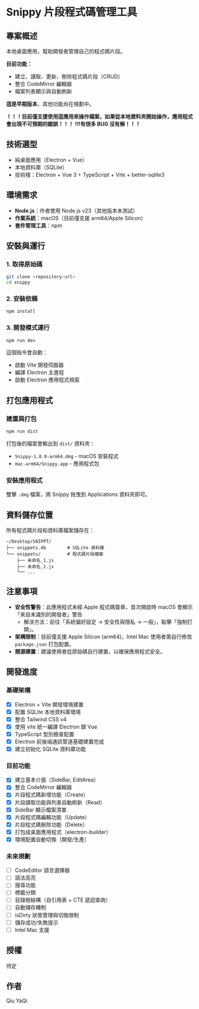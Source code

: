 # Snippy 片段程式碼管理工具

## 專案概述
本地桌面應用，幫助開發者管理自己的程式碼片段。

**目前功能：**
- 建立、讀取、更新、刪除程式碼片段（CRUD）
- 整合 CodeMirror 編輯器
- 檔案列表顯示與自動刷新

**這是早期版本**，其他功能尚在規劃中。

**！！！目前僅支援使用這應用來操作檔案，如果從本地資料夾開始操作，應用程式會出現不可預期的錯誤！！！**
**!!!有很多 BUG 沒有解！！！**

## 技術選型
- 純桌面應用（Electron + Vue）
- 本地資料庫（SQLite）
- 技術棧：Electron + Vue 3 + TypeScript + Vite + better-sqlite3

## 環境需求
- **Node.js**：作者使用 Node.js v23（其他版本未測試）
- **作業系統**：macOS（目前僅支援 arm64/Apple Silicon）
- **套件管理工具**：npm

## 安裝與運行

### 1. 取得原始碼
```bash
git clone <repository-url>
cd snippy
```

### 2. 安裝依賴
```bash
npm install
```

### 3. 開發模式運行
```bash
npm run dev
```
這個指令會自動：
- 啟動 Vite 開發伺服器
- 編譯 Electron 主進程
- 啟動 Electron 應用程式視窗

## 打包應用程式

### 建置與打包
```bash
npm run dist
```
打包後的檔案會輸出到 `dist/` 資料夾：
- `Snippy-1.0.0-arm64.dmg` - macOS 安裝程式
- `mac-arm64/Snippy.app` - 應用程式包

### 安裝應用程式
雙擊 `.dmg` 檔案，將 Snippy 拖曳到 Applications 資料夾即可。

## 資料儲存位置
所有程式碼片段和資料庫檔案儲存在：
```
~/Desktop/SNIPPT/
├── snippets.db        # SQLite 資料庫
└── snippets/          # 程式碼片段檔案
    ├── 未命名_1.js
    ├── 未命名_2.js
    └── ...
```

## 注意事項
- **安全性警告**：此應用程式未經 Apple 程式碼簽章，首次開啟時 macOS 會顯示「來自未識別的開發者」警告
  - 解決方法：前往「系統偏好設定 → 安全性與隱私 → 一般」，點擊「強制打開」。
- **架構限制**：目前僅支援 Apple Silicon (arm64)，Intel Mac 使用者需自行修改 `package.json` 打包配置。
- **開源建置**：建議使用者從原始碼自行建置，以確保應用程式安全。

## 開發進度

### 基礎架構
- [x] Electron + Vite 開發環境建置
- [x] 配置 SQLite 本地資料庫環境
- [x] 整合 Tailwind CSS v4
- [x] 使用 vite 統一編譯 Electron 跟 Vue
- [x] TypeScript 型別檢查配置
- [x] Electron 前後端通訊管道基礎建置完成
- [x] 建立初始化 SQLite 資料庫功能

### 目前功能
- [x] 建立基本介面（SideBar, EditArea）
- [x] 整合 CodeMirror 編輯器
- [x] 片段程式碼新增功能（Create）
- [x] 片段讀取功能與列表自動刷新（Read）
- [x] SideBar 顯示檔案清單
- [x] 片段程式碼編輯功能（Update）
- [x] 片段程式碼刪除功能（Delete）
- [x] 打包成桌面應用程式（electron-builder）
- [x] 環境配置自動切換（開發/生產）

### 未來規劃
- [ ] CodeEditor 語言選擇器
- [ ] 語法高亮
- [ ] 搜尋功能
- [ ] 標籤分類
- [ ] 目錄樹結構（自引用表 + CTE 遞迴查詢）
- [ ] 自動儲存機制
- [ ] isDirty 狀態管理與切換限制
- [ ] 儲存成功/失敗提示
- [ ] Intel Mac 支援

## 授權
待定

## 作者
Qiu YaQi
